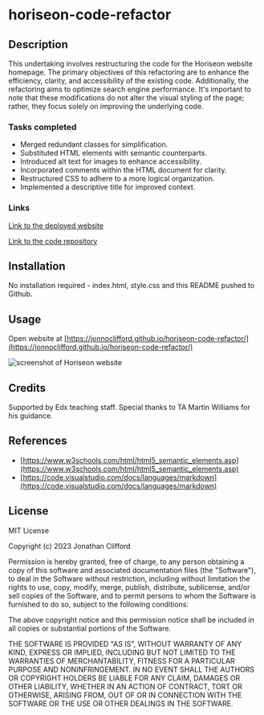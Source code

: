 # horiseon-code-refactor

## Description

This undertaking involves restructuring the code for the Horiseon website homepage. The primary objectives of this refactoring are to enhance the efficiency, clarity, and accessibility of the existing code. Additionally, the refactoring aims to optimize search engine performance. It's important to note that these modifications do not alter the visual styling of the page; rather, they focus solely on improving the underlying code.

### Tasks completed

* Merged redundant classes for simplification.
* Substituted HTML elements with semantic counterparts.
* Introduced alt text for images to enhance accessibility.
* Incorporated comments within the HTML document for clarity.
* Restructured CSS to adhere to a more logical organization.
* Implemented a descriptive title for improved context.

### Links

[Link to the deployed website](https://jonnoclifford.github.io/horiseon-code-refactor/)

[Link to the code repository](https://github.com/jonnoclifford/horiseon-code-refactor)

## Installation

No installation required - index.html, style.css and this README pushed to Github.

## Usage

Open website at [https://jonnoclifford.github.io/horiseon-code-refactor/](https://jonnoclifford.github.io/horiseon-code-refactor/)

![screenshot of Horiseon website](assets/images/screenshot.png)

## Credits

Supported by Edx teaching staff. Special thanks to TA Martin Williams for his guidance.

## References

* [https://www.w3schools.com/html/html5_semantic_elements.asp](https://www.w3schools.com/html/html5_semantic_elements.asp)
* [https://code.visualstudio.com/docs/languages/markdown](https://code.visualstudio.com/docs/languages/markdown)

## License

MIT License

Copyright (c) 2023 Jonathan Clifford

Permission is hereby granted, free of charge, to any person obtaining a copy
of this software and associated documentation files (the "Software"), to deal
in the Software without restriction, including without limitation the rights
to use, copy, modify, merge, publish, distribute, sublicense, and/or sell
copies of the Software, and to permit persons to whom the Software is
furnished to do so, subject to the following conditions:

The above copyright notice and this permission notice shall be included in all
copies or substantial portions of the Software.

THE SOFTWARE IS PROVIDED "AS IS", WITHOUT WARRANTY OF ANY KIND, EXPRESS OR
IMPLIED, INCLUDING BUT NOT LIMITED TO THE WARRANTIES OF MERCHANTABILITY,
FITNESS FOR A PARTICULAR PURPOSE AND NONINFRINGEMENT. IN NO EVENT SHALL THE
AUTHORS OR COPYRIGHT HOLDERS BE LIABLE FOR ANY CLAIM, DAMAGES OR OTHER
LIABILITY, WHETHER IN AN ACTION OF CONTRACT, TORT OR OTHERWISE, ARISING FROM,
OUT OF OR IN CONNECTION WITH THE SOFTWARE OR THE USE OR OTHER DEALINGS IN THE
SOFTWARE.
